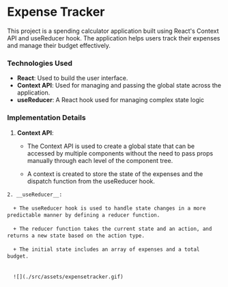 # Expense Tracker

 This project is a spending calculator application built using React's Context API and useReducer hook. The application helps users track their expenses and manage their budget effectively.

 ### Technologies Used

  + __React__: Used to build the user interface.
  + __Context API__: Used for managing and passing the global state across the application.
  + __useReducer__: A React hook used for managing complex state logic

  ### Implementation Details

   1. __Context API__:
      
      + The Context API is used to create a global state that can be accessed by multiple components without the need to pass props manually through each level of the component tree.

      + A context is created to store the state of the expenses and the dispatch function from the useReducer hook.
    
    2. __useReducer__:

      + The useReducer hook is used to handle state changes in a more predictable manner by defining a reducer function.

      + The reducer function takes the current state and an action, and returns a new state based on the action type.

      + The initial state includes an array of expenses and a total budget.


      ![](./src/assets/expensetracker.gif)